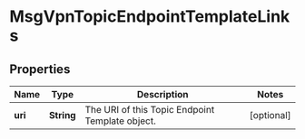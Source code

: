 

# MsgVpnTopicEndpointTemplateLinks


## Properties

| Name | Type | Description | Notes |
|------------ | ------------- | ------------- | -------------|
|**uri** | **String** | The URI of this Topic Endpoint Template object. |  [optional] |



